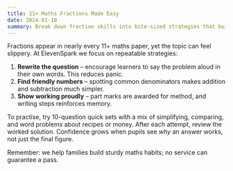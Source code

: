 ```yaml
---
title: 11+ Maths Fractions Made Easy
date: 2024-01-10
summary: Break down fraction skills into bite-sized strategies that build confidence.
---
```


Fractions appear in nearly every 11+ maths paper, yet the topic can feel slippery. At ElevenSpark we focus on repeatable
strategies:

1. **Rewrite the question** – encourage learners to say the problem aloud in their own words. This reduces panic.
2. **Find friendly numbers** – spotting common denominators makes addition and subtraction much simpler.
3. **Show working proudly** – part marks are awarded for method, and writing steps reinforces memory.

To practise, try 10-question quick sets with a mix of simplifying, comparing, and word problems about recipes or money. After each
attempt, review the worked solution. Confidence grows when pupils see *why* an answer works, not just the final figure.

Remember: we help families build sturdy maths habits; no service can guarantee a pass.
